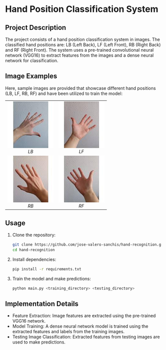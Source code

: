 # Hand Position Classification System

## Project Description

The project consists of a hand position classification system in images. The classified hand positions are: LB (Left Back), LF (Left Front), RB (Right Back) and RF (Right Front). The system uses a pre-trained convolutional neural network (VGG16) to extract features from the images and a dense neural network for classification.

## Image Examples

Here, sample images are provided that showcase different hand positions (LB, LF, RB, RF) and have been utilized to train the model:

<div align="center">
  <table align="center">
    <tr>
      <td align="center"><img src="examples/0147.jpeg" alt="LB"><br><em>LB</em></td>
      <td align="center"><img src="examples/0148.jpeg" alt="LF"><br><em>LF</em></td>
    </tr>
    <tr>
      <td align="center"><img src="examples/0149.jpeg" alt="RB"><br><em>RB</em></td>
      <td align="center"><img src="examples/0150.jpeg" alt="RF"><br><em>RF</em></td>
    </tr>
  </table>
</div>

## Usage

1. Clone the repository:

    ```bash
    git clone https://github.com/jose-valero-sanchis/hand-recognition.git
    cd hand-recognition
    ```

2. Install dependencies:

    ```bash
    pip install -r requirements.txt
    ```

3. Train the model and make predictions:

    ```bash
    python main.py <training_directory> <testing_directory>
    ```

## Implementation Details

- Feature Extraction: Image features are extracted using the pre-trained VGG16 network.
- Model Training: A dense neural network model is trained using the extracted features and labels from the training images.
- Testing Image Classification: Extracted features from testing images are used to make predictions.
